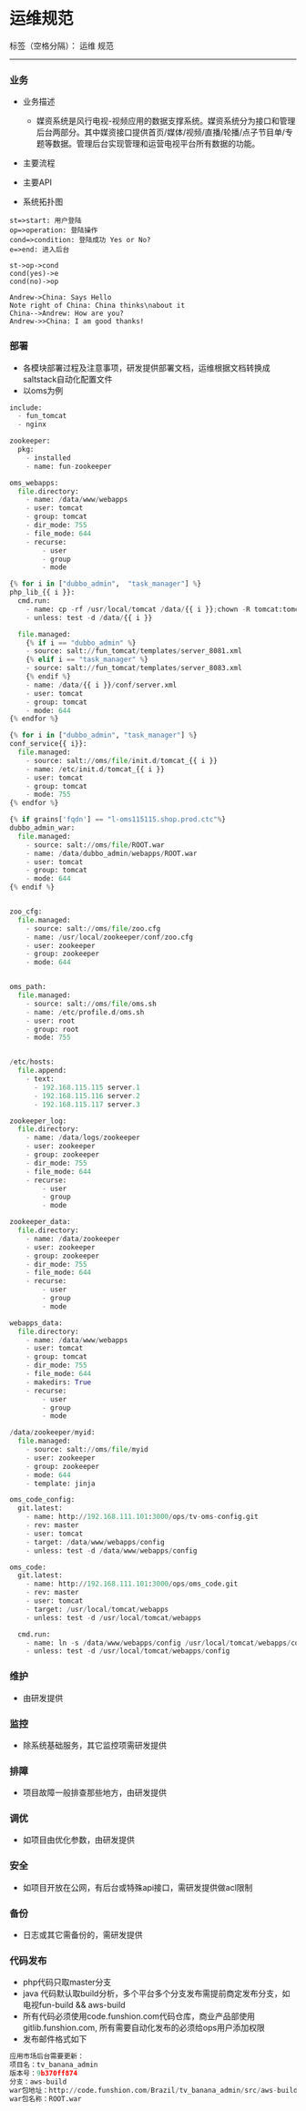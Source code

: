 # 运维规范

标签（空格分隔）： 运维 规范

---

### 业务
* 业务描述
    * 媒资系统是风行电视-视频应用的数据支撑系统。媒资系统分为接口和管理后台两部分。其中媒资接口提供首页/媒体/视频/直播/轮播/点子节目单/专题等数据。管理后台实现管理和运营电视平台所有数据的功能。

* 主要流程
* 主要API
* 系统拓扑图

```flow
st=>start: 用户登陆
op=>operation: 登陆操作
cond=>condition: 登陆成功 Yes or No?
e=>end: 进入后台

st->op->cond
cond(yes)->e
cond(no)->op
```

```seq
Andrew->China: Says Hello 
Note right of China: China thinks\nabout it 
China-->Andrew: How are you? 
Andrew->>China: I am good thanks!
```

### 部署
* 各模块部署过程及注意事项，研发提供部署文档，运维根据文档转换成saltstack自动化配置文件
* 以oms为例

```python
include:
  - fun_tomcat
  - nginx

zookeeper:
  pkg:
    - installed
    - name: fun-zookeeper

oms_webapps:
  file.directory:
    - name: /data/www/webapps
    - user: tomcat
    - group: tomcat
    - dir_mode: 755
    - file_mode: 644
    - recurse:
        - user
        - group
        - mode

{% for i in ["dubbo_admin",  "task_manager"] %}
php_lib_{{ i }}:
  cmd.run:
    - name: cp -rf /usr/local/tomcat /data/{{ i }};chown -R tomcat:tomcat /usr/local/tomcat /data/{{ i }};
    - unless: test -d /data/{{ i }}

  file.managed:
    {% if i == "dubbo_admin" %}
    - source: salt://fun_tomcat/templates/server_8081.xml 
    {% elif i == "task_manager" %}
    - source: salt://fun_tomcat/templates/server_8083.xml
    {% endif %}
    - name: /data/{{ i }}/conf/server.xml
    - user: tomcat
    - group: tomcat
    - mode: 644
{% endfor %}

{% for i in ["dubbo_admin", "task_manager"] %}
conf_service{{ i}}:
  file.managed:
    - source: salt://oms/file/init.d/tomcat_{{ i }}
    - name: /etc/init.d/tomcat_{{ i }}
    - user: tomcat
    - group: tomcat
    - mode: 755
{% endfor %}

{% if grains['fqdn'] == "l-oms115115.shop.prod.ctc"%}
dubbo_admin_war:
  file.managed:
    - source: salt://oms/file/ROOT.war
    - name: /data/dubbo_admin/webapps/ROOT.war
    - user: tomcat
    - group: tomcat
    - mode: 644
{% endif %}


zoo_cfg:
  file.managed:
    - source: salt://oms/file/zoo.cfg
    - name: /usr/local/zookeeper/conf/zoo.cfg
    - user: zookeeper
    - group: zookeeper
    - mode: 644


oms_path:
  file.managed:
    - source: salt://oms/file/oms.sh
    - name: /etc/profile.d/oms.sh
    - user: root
    - group: root
    - mode: 755


/etc/hosts:
  file.append:
    - text:
      - 192.168.115.115 server.1
      - 192.168.115.116 server.2
      - 192.168.115.117 server.3

zookeeper_log:
  file.directory:
    - name: /data/logs/zookeeper
    - user: zookeeper
    - group: zookeeper
    - dir_mode: 755
    - file_mode: 644
    - recurse:
        - user
        - group
        - mode

zookeeper_data:
  file.directory:
    - name: /data/zookeeper
    - user: zookeeper
    - group: zookeeper
    - dir_mode: 755
    - file_mode: 644
    - recurse:
        - user
        - group
        - mode

webapps_data:
  file.directory:
    - name: /data/www/webapps
    - user: tomcat
    - group: tomcat
    - dir_mode: 755
    - file_mode: 644
    - makedirs: True
    - recurse:
        - user
        - group
        - mode

/data/zookeeper/myid:
  file.managed:
    - source: salt://oms/file/myid
    - user: zookeeper
    - group: zookeeper
    - mode: 644
    - template: jinja

oms_code_config:
  git.latest:
    - name: http://192.168.111.101:3000/ops/tv-oms-config.git
    - rev: master
    - user: tomcat
    - target: /data/www/webapps/config
    - unless: test -d /data/www/webapps/config

oms_code:
  git.latest:
    - name: http://192.168.111.101:3000/ops/oms_code.git
    - rev: master
    - user: tomcat
    - target: /usr/local/tomcat/webapps
    - unless: test -d /usr/local/tomcat/webapps

  cmd.run:
    - name: ln -s /data/www/webapps/config /usr/local/tomcat/webapps/config
    - unless: test -d /usr/local/tomcat/webapps/config


```

### 维护
* 由研发提供

### 监控
* 除系统基础服务，其它监控项需研发提供

### 排障
* 项目故障一般排查那些地方，由研发提供

### 调优
* 如项目由优化参数，由研发提供

### 安全
* 如项目开放在公网，有后台或特殊api接口，需研发提供做acl限制

### 备份
* 日志或其它需备份的，需研发提供

### 代码发布
* php代码只取master分支
* java 代码默认取build分析，多个平台多个分支发布需提前商定发布分支，如电视fun-build && aws-build
* 所有代码必须使用code.funshion.com代码仓库，商业产品部使用gitlib.funshion.com, 所有需要自动化发布的必须给ops用户添加权限
* 发布邮件格式如下

```python
应用市场后台需要更新：
项目名：tv_banana_admin
版本号：9b370ff874
分支：aws-build
war包地址：http://code.funshion.com/Brazil/tv_banana_admin/src/aws-build
war包名称：ROOT.war
```









